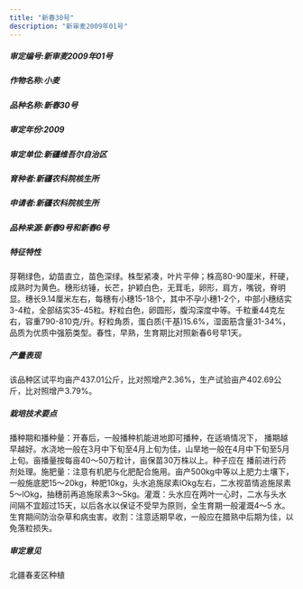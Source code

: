 ```yaml
---
title: "新春30号"
description: "新审麦2009年01号"
---
```

##### 审定编号:新审麦2009年01号

##### 作物名称:小麦

##### 品种名称:新春30号

##### 审定年份:2009

##### 审定单位:新疆维吾尔自治区

##### 育种者:新疆农科院核生所

##### 申请者:新疆农科院核生所

##### 品种来源:新春9号和新春6号

##### 特征特性
芽鞘绿色，幼苗直立，苗色深绿。株型紧凑，叶片平伸；株高80-90厘米，秆硬，成熟时为黄色。穗形纺锤，长芒，护颖白色，无茸毛，卵形，肩方，嘴锐，脊明显。穗长9.14厘米左右，每穗有小穗15-18个，其中不孕小穗1-2个，中部小穗结实3-4粒，全部结实35-45粒。籽粒白色，卵圆形，腹沟深度中等。千粒重44克左右，容重790-810克/升。籽粒角质，蛋白质(干基)15.6%，湿面筋含量31-34%，品质为优质中强筋类型。春性，早熟，生育期比对照新春6号早1天。

##### 产量表现
该品种区试平均亩产437.01公斤，比对照增产2.36%，生产试验亩产402.69公斤，比对照增产3.79%。

##### 栽培技术要点
播种期和播种量：开春后，一般播种机能进地即可播种，在适墒情况下， 播期越早越好。水浇地一般在3月中下旬至4月上旬为佳，山旱地一般在4月中下旬至5月上旬。亩播量按每亩40～50万粒计，亩保苗30万株以上。种子应在 播前进行药剂处理。施肥量：注意有机肥与化肥配合施用。亩产500kg中等以上肥力土壤下，一般施底肥15～20kg，种肥10kg，头水追施尿素lOkg左右，二水视苗情追施尿素5～lOkg，抽穗前再追施尿素3～5kg。灌溉：头水应在两叶一心时，二水与头水间隔不宜超过15天，以后各水以保证不受早为原则，全生育期一般灌溉4～5 水。生育期间防治杂草和病虫害。收割：注意适期早收，一般应在腊熟中后期为佳，以免落粒损失。

##### 审定意见
北疆春麦区种植
